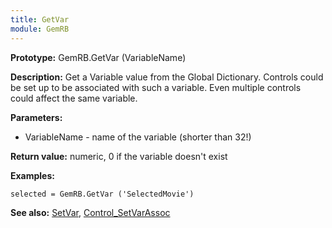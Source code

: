 ```yaml
---
title: GetVar
module: GemRB
---
```


**Prototype:** GemRB.GetVar (VariableName)

**Description:** Get a Variable value from the Global Dictionary. Controls 
could be set up to be associated with such a variable. Even multiple 
controls could affect the same variable.

**Parameters:**
  * VariableName - name of the variable (shorter than 32!)

**Return value:** numeric, 0 if the variable doesn't exist

**Examples:**

    selected = GemRB.GetVar ('SelectedMovie')

**See also:** [SetVar](SetVar.md), [Control_SetVarAssoc](Control_SetVarAssoc.md)

